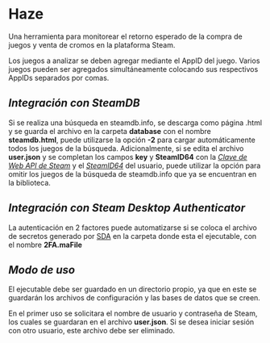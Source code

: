 # Haze

Una herramienta para monitorear el retorno esperado de la compra de juegos y venta de cromos en la plataforma Steam.  

Los juegos a analizar se deben agregar mediante el AppID del juego. Varios juegos pueden ser agregados simultáneamente colocando sus respectivos AppIDs separados por comas.

## *Integración con SteamDB*
Si se realiza una búsqueda en steamdb.info, se descarga como página .html y se guarda el archivo en la carpeta **database** con el nombre **steamdb.html**, puede utilizarse la opción **-2** para cargar automáticamente todos los juegos de la búsqueda.
Adicionalmente, si se edita el archivo **user.json** y se completan los campos **key** y **SteamID64** con la *[Clave de Web API de Steam](https://steamcommunity.com/dev/apikey)* y el *[SteamID64](https://steamidfinder.com/)* del usuario, puede utilizar la opción para omitir los juegos de la búsqueda de steamdb.info que ya se encuentran en la biblioteca.

## *Integración con Steam Desktop Authenticator*
La autenticación en 2 factores puede automatizarse si se coloca el archivo de secretos generado por [SDA](https://github.com/Jessecar96/SteamDesktopAuthenticator) en la carpeta donde esta el ejecutable, con el nombre **2FA.maFile**

## *Modo de uso*

El ejecutable debe ser guardado en un directorio propio, ya que en este se guardarán los archivos de configuración y las bases de datos que se creen.

En el primer uso se solicitara el nombre de usuario y contraseña de Steam, los cuales se guardaran en el archivo **user.json**. Si se desea iniciar sesión con otro usuario, este archivo debe ser eliminado.